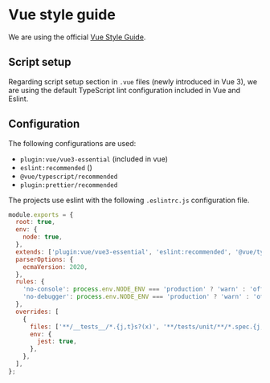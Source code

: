 # Vue style guide

We are using the official [Vue Style Guide](https://vuejs.org/style-guide/#rule-categories).

## Script setup

Regarding script setup section in `.vue` files (newly introduced in Vue 3),
we are using the default TypeScript lint configuration included in Vue and Eslint.

## Configuration

The following configurations are used:
- `plugin:vue/vue3-essential` (included in vue)
- `eslint:recommended` ()
- `@vue/typescript/recommended`
- `plugin:prettier/recommended`

The projects use eslint with the following `.eslintrc.js` configuration file.

```javascript
module.exports = {
  root: true,
  env: {
    node: true,
  },
  extends: ['plugin:vue/vue3-essential', 'eslint:recommended', '@vue/typescript/recommended', 'plugin:prettier/recommended'],
  parserOptions: {
    ecmaVersion: 2020,
  },
  rules: {
    'no-console': process.env.NODE_ENV === 'production' ? 'warn' : 'off',
    'no-debugger': process.env.NODE_ENV === 'production' ? 'warn' : 'off',
  },
  overrides: [
    {
      files: ['**/__tests__/*.{j,t}s?(x)', '**/tests/unit/**/*.spec.{j,t}s?(x)'],
      env: {
        jest: true,
      },
    },
  ],
};

```
